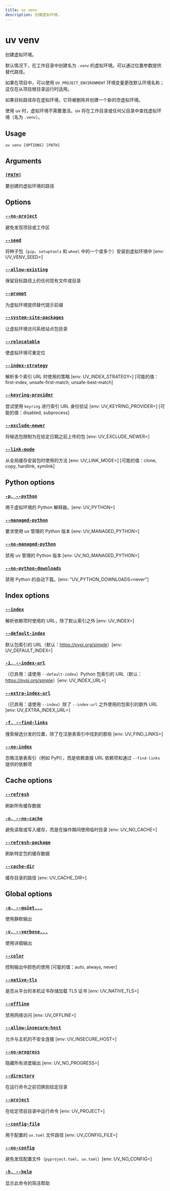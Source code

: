 ```yaml
---
title: uv venv
description: 创建虚拟环境。
---
```


# uv venv

创建虚拟环境。

默认情况下，在工作目录中创建名为 `.venv` 的虚拟环境。可以通过位置参数提供替代路径。

如果在项目中，可以使用 `UV_PROJECT_ENVIRONMENT` 环境变量更改默认环境名称；这仅在从项目根目录运行时适用。

如果目标路径存在虚拟环境，它将被删除并创建一个新的空虚拟环境。

使用 uv 时，虚拟环境不需要激活。uv 将在工作目录或任何父目录中查找虚拟环境（名为 `.venv`）。

## Usage

```
uv venv [OPTIONS] [PATH]
```

## Arguments

### [`[PATH]`](#path)

要创建的虚拟环境的路径

## Options

### [`--no-project`](#-no-project)

避免发现项目或工作区

### [`--seed`](#-seed)

将种子包（`pip`、`setuptools` 和 `wheel` 中的一个或多个）安装到虚拟环境中 [env: UV_VENV_SEED=]

### [`--allow-existing`](#-allow-existing)

保留目标路径上的任何现有文件或目录

### [`--prompt`](#-prompt)

为虚拟环境提供替代提示前缀

### [`--system-site-packages`](#-system-site-packages)

让虚拟环境访问系统站点包目录

### [`--relocatable`](#-relocatable)

使虚拟环境可重定位

### [`--index-strategy`](#-index-strategy)

解析多个索引 URL 时使用的策略 [env: UV_INDEX_STRATEGY=] [可能的值：first-index, unsafe-first-match, unsafe-best-match]

### [`--keyring-provider`](#-keyring-provider)

尝试使用 `keyring` 进行索引 URL 身份验证 [env: UV_KEYRING_PROVIDER=] [可能的值：disabled, subprocess]

### [`--exclude-newer`](#-exclude-newer)

将候选包限制为在给定日期之前上传的包 [env: UV_EXCLUDE_NEWER=]

### [`--link-mode`](#-link-mode)

从全局缓存安装包时使用的方法 [env: UV_LINK_MODE=] [可能的值：clone, copy, hardlink, symlink]

## Python options

### [`-p, --python`](#-p-python)

用于虚拟环境的 Python 解释器。[env: UV_PYTHON=]

### [`--managed-python`](#-managed-python)

要求使用 uv 管理的 Python 版本 [env: UV_MANAGED_PYTHON=]

### [`--no-managed-python`](#-no-managed-python)

禁用 uv 管理的 Python 版本 [env: UV_NO_MANAGED_PYTHON=]

### [`--no-python-downloads`](#-no-python-downloads)

禁用 Python 的自动下载。[env: "UV_PYTHON_DOWNLOADS=never"]

## Index options

### [`--index`](#-index)

解析依赖项时使用的 URL，除了默认索引之外 [env: UV_INDEX=]

### [`--default-index`](#-default-index)

默认包索引的 URL（默认：<https://pypi.org/simple>）[env: UV_DEFAULT_INDEX=]

### [`-i, --index-url`](#-i-index-url)

（已弃用：请使用 `--default-index`）Python 包索引的 URL（默认：<https://pypi.org/simple>）[env: UV_INDEX_URL=]

### [`--extra-index-url`](#-extra-index-url)

（已弃用：请使用 `--index`）除了 `--index-url` 之外使用的包索引的额外 URL [env: UV_EXTRA_INDEX_URL=]

### [`-f, --find-links`](#-f-find-links)

搜索候选分发的位置，除了在注册表索引中找到的那些 [env: UV_FIND_LINKS=]

### [`--no-index`](#-no-index)

忽略注册表索引（例如 PyPI），而是依赖直接 URL 依赖项和通过 `--find-links` 提供的依赖项

## Cache options

### [`--refresh`](#-refresh)

刷新所有缓存数据

### [`-n, --no-cache`](#-n-no-cache)

避免读取或写入缓存，而是在操作期间使用临时目录 [env: UV_NO_CACHE=]

### [`--refresh-package`](#-refresh-package)

刷新特定包的缓存数据

### [`--cache-dir`](#-cache-dir)

缓存目录的路径 [env: UV_CACHE_DIR=]

## Global options

### [`-q, --quiet...`](#-q-quiet)

使用静默输出

### [`-v, --verbose...`](#-v-verbose)

使用详细输出

### [`--color`](#-color)

控制输出中颜色的使用 [可能的值：auto, always, never]

### [`--native-tls`](#-native-tls)

是否从平台的本机证书存储加载 TLS 证书 [env: UV_NATIVE_TLS=]

### [`--offline`](#-offline)

禁用网络访问 [env: UV_OFFLINE=]

### [`--allow-insecure-host`](#-allow-insecure-host)

允许与主机的不安全连接 [env: UV_INSECURE_HOST=]

### [`--no-progress`](#-no-progress)

隐藏所有进度输出 [env: UV_NO_PROGRESS=]

### [`--directory`](#-directory)

在运行命令之前切换到给定目录

### [`--project`](#-project)

在给定项目目录中运行命令 [env: UV_PROJECT=]

### [`--config-file`](#-config-file)

用于配置的 `uv.toml` 文件路径 [env: UV_CONFIG_FILE=]

### [`--no-config`](#-no-config)

避免发现配置文件（`pyproject.toml`、`uv.toml`）[env: UV_NO_CONFIG=]

### [`-h, --help`](#-h-help)

显示此命令的简洁帮助
